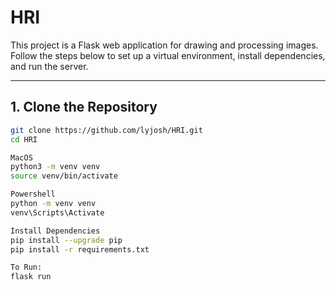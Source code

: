 # HRI

This project is a Flask web application for drawing and processing images.  
Follow the steps below to set up a virtual environment, install dependencies, and run the server.

---

## 1. Clone the Repository
```bash
git clone https://github.com/lyjosh/HRI.git
cd HRI

MacOS
python3 -m venv venv
source venv/bin/activate

Powershell
python -m venv venv
venv\Scripts\Activate

Install Dependencies
pip install --upgrade pip
pip install -r requirements.txt

To Run:
flask run
